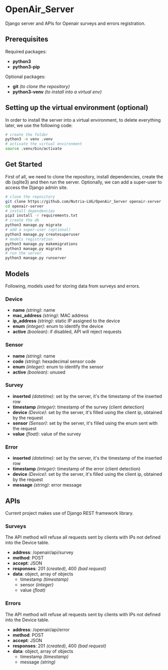 # OpenAir_Server

Django server and APIs for Openair surveys and errors registration.

## Prerequisites

Required packages:

- **python3**
- **python3-pip**

Optional packages:
- **git** _(to clone the repository)_
- **python3-venv** _(to install into a virtual env)_

## Setting up the virtual environment (optional)

In order to install the server into a virtual environment, to delete everything later, we use the following code:

```bash
# create the folder
python3 -m venv .venv
# activate the virtual environment
source .venv/bin/activate
```

## Get Started

First of all, we need to clone the repository, install dependencies, create the db (sqlite3) and then run the server. Optionally, we can add a super-user to access the Django admin site.

```bash
# clone the repository
git clone https://github.com/Nutria-LUG/OpenAir_Server openair-server
cd openair-server
# install dependencies
pip3 install -r requirements.txt
# create the db
python3 manage.py migrate
# add a super-user (optional)
python3 manage.py createsuperuser
# models registration
python3 manage.py makemigrations
python3 manage.py migrate
# run the server
python3 manage.py runserver
```

## Models

Following, models used for storing data from surveys and errors.

### Device
- **name** _(string)_: name
- **mac_address** _(string)_: MAC address
- **ip_address** _(string)_: static IP assigned to the device
- **enum** _(integer)_: enum to identify the device
- **active** _(boolean)_: if disabled, API will reject requests

### Sensor
- **name** _(string)_: name
- **code** _(string)_: hexadecimal sensor code
- **enum** _(integer)_: enum to identify the sensor
- **active** _(boolean)_: unused

### Survey
- **inserted** _(datetime)_: set by the server, it's the timestamp of the inserted row
- **timestamp** _(integer)_: timestamp of the survey (client detection)
- **device** _(Device)_: set by the server, it's filled using the client ip, obtained by the request
- **sensor** _(Sensor)_: set by the server, it's filled using the enum sent with the request
- **value** _(float)_: value of the survey

### Error
- **inserted** _(datetime)_: set by the server, it's the timestamp of the inserted row
- **timestamp** _(integer)_: timestamp of the error (client detection)
- **device** _(Device)_: set by the server, it's filled using the client ip, obtained by the request
- **message** _(string)_: error message

## APIs

Current project makes use of Django REST framework library.

### Surveys

The API method will refuse all requests sent by clients with IPs not defined into the Device table.

- **address**: /openair/api/survey
- **method**: POST
- **accept**: JSON
- **responses**: 201 _(created)_, 400 _(bad request)_
- **data**: object, array of objects
    - timestamp _(timestamp)_
    - sensor _(integer)_
    - value _(float)_

### Errors

The API method will refuse all requests sent by clients with IPs not defined into the Device table.

- **address**: /openair/api/error
- **method**: POST
- **accept**: JSON
- **responses**: 201 _(created)_, 400 _(bad request)_
- **data**: object, array of objects
    - timestamp _(timestamp)_
    - message _(string)_